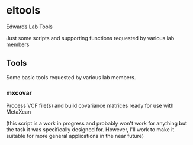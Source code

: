 # eltools
Edwards Lab Tools

Just some scripts and supporting functions requested by various lab members

## Tools
Some basic tools requested by various lab members.

### mxcovar
Process VCF file(s) and build covariance matrices ready for use with MetaXcan

(this script is a work in progress and probably won't work for anything but the
task it was specifically designed for. However, I'll work to make it suitable 
for more general applications in the near future)

